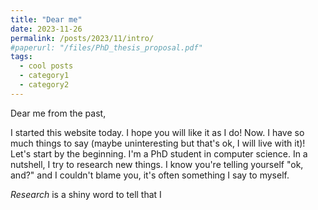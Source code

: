 ```yaml
---
title: "Dear me"
date: 2023-11-26
permalink: /posts/2023/11/intro/
#paperurl: "/files/PhD_thesis_proposal.pdf"
tags:
  - cool posts
  - category1
  - category2
---
```


Dear me from the past,

I started this website today. I hope you will like it as I do! Now. I have so much things to say (maybe uninteresting but that's ok, I will live with it)! Let's start by the beginning. I'm a PhD student in computer science. In a nutshell, I try to research new things. I know you're telling yourself "ok, and?" and I couldn't blame you, it's often something I say to myself.

_Research_ is a shiny word to tell that I
